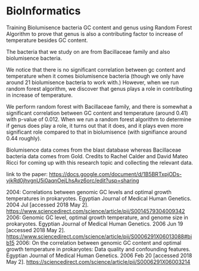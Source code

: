 # BioInformatics

Training Biolumisence bacteria GC content and genus using Random Forest Algorithm to prove that genus is also a contributing factor to increase of temperature besides GC content. 

The bacteria that we study on are from Bacillaceae family and also biolumisence bacteria. 

We notice that there is no significant correlation between gc content and temperature when it comes biolumisence bacteria (though we only have around 21 biolumisence bacteria to work with.) However, when we run random forest algorithm, we discover that genus plays a role in contributing in increase of temperature. 

We perform random forest with Bacillaceae family, and there is somewhat a significant correlation between GC content and temperature (around 0.41) with p-value of 0.012. When we run a random forest algorithm to determine if genus does play a role, it turns out that it does, and it plays even more significant role compared to that in biolumisence (with signifiance around 0.44 roughly). 

Biolumisence data comes from the blast database whereas Bacillaceae bacteria data comes from Gold. 
Credits to Rachel Calder and David Mateo Ricci for coming up with this research topic and collecting the relevant data.

link to the paper: https://docs.google.com/document/d/1B5BRTxpjODs-vjkRd0jhvgnU5i0aqnOejLhsAvz6orc/edit?usp=sharing

2004: Correlations between genomic GC levels and optimal growth temperatures in prokaryotes. Egyptian Journal of Medical Human Genetics. 2004 Jul [accessed 2018 May 2]. https://www.sciencedirect.com/science/article/pii/S0014579304009342
2006: Genomic GC level, optimal growth temperature, and genome size in prokaryotes.                                                         Egyptian Journal of Medical Human Genetics. 2006 Jun 19 [accessed 2018 May 2]. https://www.sciencedirect.com/science/article/pii/S0006291X06013088#bib15
2006: On the correlation between genomic GC content and optimal growth temperature in prokaryotes: Data quality and confounding features. Egyptian Journal of Medical Human Genetics. 2006 Feb 20 [accessed 2018 May 2]. https://sciencedirect.com/science/article/pii/S0006291X06003214
